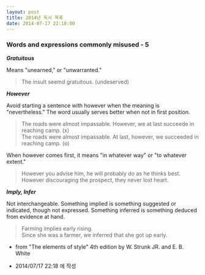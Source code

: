 ```yaml
---
layout: post
title: 2014년 독서 목록
date: 2014-07-17 22:18:00
---
```


### Words and expressions commonly misused - 5

<strong><em>Gratuitous</em></strong>

Means "unearned," or "unwarranted."

<blockquote>The insult seemd gratuitous. (undeserved)</blockquote>

<em><strong>However</strong></em>

Avoid starting a sentence with however when the meaning is "nevertheless." The word usually serves better when not in first position.

<blockquote>The roads were almost impassable. However, we at last succeede in reaching camp. (x)<br/>The roads were almost impassable. At last, however, we succeeded in reaching camp. (o)<br/></blockquote>

When however comes first, it means "in whatever way" or "to whatever extent."

<blockquote>However you advise him, he will probably do as he thinks best.<br/>However discouraging the prospect, they never lost heart.<br/></blockquote>

<em><strong>Imply, Infer</strong></em>

Not interchangeable. Something implied is something suggested or indicated, though not expressed. Something inferred is something deduced from evidence at hand.

<blockquote>Farming implies early rising.<br/>Since she was a farmer, we inferred that she got up early.<br/></blockquote>

- from "The elements of style" 4th edition by W. Strunk JR. and E. B. White
       


- 2014/07/17 22:18 에 작성